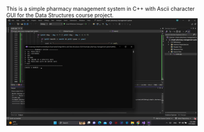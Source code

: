 This is a simple pharmacy management system in C++ with Ascii character GUI for the Data Structures course project.
![Project Screenshot](PharmacySystem.png)

